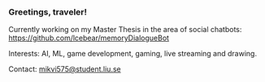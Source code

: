 ### Greetings, traveler!

<!--
**lcebear/lcebear** is a ✨ _special_ ✨ repository because its `README.md` (this file) appears on your GitHub profile.


Here are some ideas to get you started:
- 🔭 I’m currently working on ...
- 🌱 I’m currently learning ...
- 👯 I’m looking to collaborate on ...
- 🤔 I’m looking for help with ...
- 💬 Ask me about ...
- 📫 How to reach me: ...
- 😄 Pronouns: ...
- ⚡ Fun fact: ...
-->
Currently working on my Master Thesis in the area of social chatbots: https://github.com/lcebear/memoryDialogueBot

Interests: AI, ML, game development, gaming, live streaming and drawing.

Contact: mikvi575@student.liu.se
